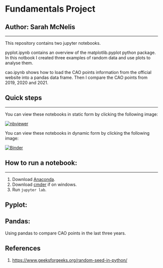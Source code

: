 # Fundamentals Project
## Author: Sarah McNelis

***

This repository contains two jupyter notebooks.

pyplot.ipynb contains an overview of the matplotlib.pyplot python package. In this notbook I created three examples of random data and use plots to analyse them.

cao.ipynb shows how to load the CAO points information from the official website into a pandas data frame. Then I compare the CAO points from 2019, 2020 and 2021. 


## Quick steps

***

You can view these notebooks in static form by clicking the following image:

[![nbviewer](https://raw.githubusercontent.com/jupyter/design/master/logos/Badges/nbviewer_badge.svg)](https://nbviewer.jupyter.org/github/SarahMcN25/fundamentals/tree/main/)

You can view these notebooks in dynamic form by clicking the following image:

[![Binder](https://mybinder.org/badge_logo.svg)](https://mybinder.org/v2/gh/SarahMcN25/fundamentals/HEAD)


## How to run a notebook:

***

1. Download [Anaconda]().
2. Download [cmder]() if on windows.
3. Run `jupyter lab`. 


## Pyplot:


## Pandas:

Using pandas to compare CAO points in the last three years. 


## References

1. https://www.geeksforgeeks.org/random-seed-in-python/

